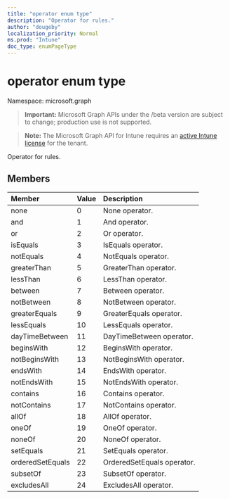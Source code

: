 ```yaml
---
title: "operator enum type"
description: "Operator for rules."
author: "dougeby"
localization_priority: Normal
ms.prod: "Intune"
doc_type: enumPageType
---
```


# operator enum type

Namespace: microsoft.graph

> **Important:** Microsoft Graph APIs under the /beta version are subject to change; production use is not supported.

> **Note:** The Microsoft Graph API for Intune requires an [active Intune license](https://go.microsoft.com/fwlink/?linkid=839381) for the tenant.

Operator for rules.

## Members
|Member|Value|Description|
|:---|:---|:---|
|none|0|None operator.|
|and|1|And operator.|
|or|2|Or operator.|
|isEquals|3|IsEquals operator.|
|notEquals|4|NotEquals operator.|
|greaterThan|5|GreaterThan operator.|
|lessThan|6|LessThan operator.|
|between|7|Between operator.|
|notBetween|8|NotBetween operator.|
|greaterEquals|9|GreaterEquals operator.|
|lessEquals|10|LessEquals operator.|
|dayTimeBetween|11|DayTimeBetween operator.|
|beginsWith|12|BeginsWith operator.|
|notBeginsWith|13|NotBeginsWith operator.|
|endsWith|14|EndsWith operator.|
|notEndsWith|15|NotEndsWith operator.|
|contains|16|Contains operator.|
|notContains|17|NotContains operator.|
|allOf|18|AllOf operator.|
|oneOf|19|OneOf operator.|
|noneOf|20|NoneOf operator.|
|setEquals|21|SetEquals operator.|
|orderedSetEquals|22|OrderedSetEquals operator.|
|subsetOf|23|SubsetOf operator.|
|excludesAll|24|ExcludesAll operator.|



